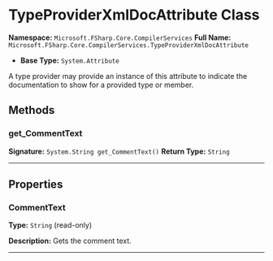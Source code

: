 # TypeProviderXmlDocAttribute Class

**Namespace:** `Microsoft.FSharp.Core.CompilerServices`
**Full Name:** `Microsoft.FSharp.Core.CompilerServices.TypeProviderXmlDocAttribute`
- **Base Type:** `System.Attribute`

A type provider may provide an instance of this attribute to indicate the documentation to show for 
 a provided type or member.

## Methods

### get_CommentText

**Signature:** `System.String get_CommentText()`
**Return Type:** `String`

---

## Properties

### CommentText

**Type:** `String` (read-only)

**Description:** Gets the comment text.

---